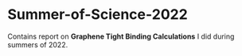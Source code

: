 # Summer-of-Science-2022
Contains report on **Graphene Tight Binding Calculations** I did during summers of 2022.

